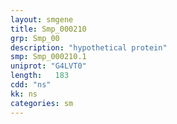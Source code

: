 ```yaml
---
layout: smgene
title: Smp_000210
grp: Smp_00
description: "hypothetical protein"
smp: Smp_000210.1
uniprot: "G4LVT0"
length:   183
cdd: "ns"
kk: ns
categories: sm
---
```

